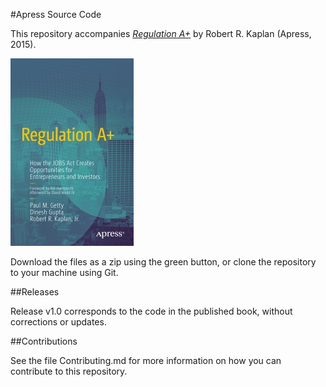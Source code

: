 #Apress Source Code

This repository accompanies [*Regulation A+*](http://www.apress.com/9781430257318) by Robert R. Kaplan (Apress, 2015).

![Cover image](9781430257318.jpg)

Download the files as a zip using the green button, or clone the repository to your machine using Git.

##Releases

Release v1.0 corresponds to the code in the published book, without corrections or updates.

##Contributions

See the file Contributing.md for more information on how you can contribute to this repository.
